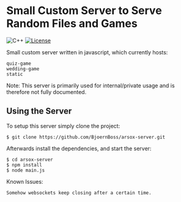 # Small Custom Server to Serve Random Files and Games
![C++](https://img.shields.io/badge/language-Javascript-blue?style=flat-square)
[![License](https://img.shields.io/badge/license-BSD--3--Clause-brightgreen?style=flat-square)](LICENSE.txt)

Small custom server written in javascript, which currently hosts:

    quiz-game
    wedding-game
    static

Note: This server is primarily used for internal/private usage and is therefore not fully documented.

## Using the Server
To setup this server simply clone the project:

    $ git clone https://github.com/BjoernBoss/arsox-server.git

Afterwards install the dependencies, and start the server:

    $ cd arsox-server
    $ npm install
    $ node main.js

Known Issues:

    Somehow websockets keep closing after a certain time.
